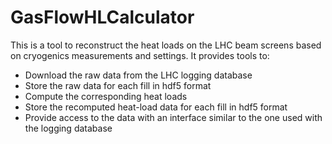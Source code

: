 # GasFlowHLCalculator

This is a tool to reconstruct the heat loads on the LHC beam screens based on cryogenics measurements and settings.
It provides tools to:
 - Download the raw data from the LHC logging database
 - Store the raw data for each fill in hdf5 format
 - Compute the corresponding heat loads 
 - Store the recomputed heat-load data for each fill in hdf5 format
 - Provide access to the data with an interface similar to the one used with the logging database
 
